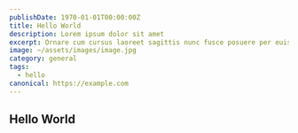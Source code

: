 ```yaml
---
publishDate: 1970-01-01T00:00:00Z
title: Hello World
description: Lorem ipsum dolor sit amet
excerpt: Ornare cum cursus laoreet sagittis nunc fusce posuere per euismod dis vehicula a, semper fames lacus maecenas
image: ~/assets/images/image.jpg
category: general
tags:
  - hello
canonical: https://example.com
---
```


## Hello World